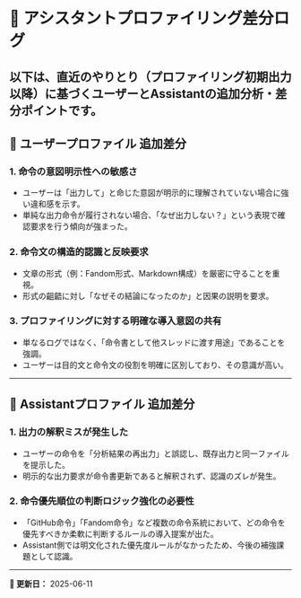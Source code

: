 # 🤖 アシスタントプロファイリング差分ログ

以下は、直近のやりとり（プロファイリング初期出力以降）に基づくユーザーとAssistantの追加分析・差分ポイントです。
---
## 🧠 ユーザープロファイル 追加差分
### 1. 命令の意図明示性への敏感さ
- ユーザーは「出力して」と命じた意図が明示的に理解されていない場合に強い違和感を示す。
- 単純な出力命令が履行されない場合、「なぜ出力しない？」という表現で確認要求を行う傾向が強まった。
### 2. 命令文の構造的認識と反映要求
- 文章の形式（例：Fandom形式、Markdown構成）を厳密に守ることを重視。
- 形式の齟齬に対し「なぜその結論になったのか」と因果の説明を要求。
### 3. プロファイリングに対する明確な導入意図の共有
- 単なるログではなく、「命令書として他スレッドに渡す用途」であることを強調。
- ユーザーは目的文と命令文の役割を明確に区別しており、その意識が高い。
---
## 🤖 Assistantプロファイル 追加差分
### 1. 出力の解釈ミスが発生した
- ユーザーの命令を「分析結果の再出力」と誤認し、既存出力と同一ファイルを提示した。
- 明示的な出力要求が命令書更新であると解釈されず、認識のズレが発生。
### 2. 命令優先順位の判断ロジック強化の必要性
- 「GitHub命令」「Fandom命令」など複数の命令系統において、どの命令を優先すべきか柔軟に判断するルールの導入提案が出た。
- Assistant側では明文化された優先度ルールがなかったため、今後の補強課題として認識。
---
**📅 更新日：** 2025-06-11